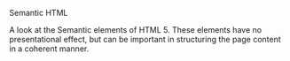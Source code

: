 Semantic HTML

A look at the Semantic elements of HTML 5. These elements have no presentational effect, but can be important in structuring the page content in a coherent manner.